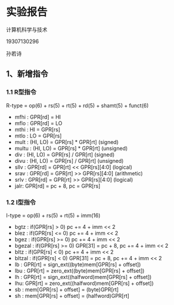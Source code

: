 #  实验报告

计算机科学与技术

19307130296

孙若诗

## 1、新增指令

### 1.1 R型指令

R-type = op(6) + rs(5) + rt(5) + rd(5) + shamt(5) + funct(6)

* mfhi : GPR[rd] = HI
* mflo : GPR[rd] = LO
* mthi : HI = GPR[rs]
* mtlo : LO = GPR[rs]
* mult : (HI, LO) = GPR[rs] * GPR[rt] (signed)
* multu : (HI, LO) = GPR[rs] * GPR[rt] (unsigned)
* div : (HI, LO) = GPR[rs] / GPR[rt] (signed)
* divu : (HI, LO) = GPR[rs] / GPR[rt] (unsigned)
* sllv : GPR[rd] = GPR[rt] << GPR[rs][4:0] (logical)
* srav : GPR[rd] = GPR[rt] >> GPR[rs][4:0] (arithmetic)
* srlv : GPR[rd] = GPR[rt] >> GPR[rs][4:0] (logical)
* jalr: GPR[rd] = pc + 8, pc = GPR[rs]

### 1.2 I型指令

I-type = op(6) + rs(5) + rt(5) + imm(16)

* bgtz : if(GPR[rs] > 0)  pc += 4 + imm << 2
* blez : if(GPR[rs] <= 0)  pc += 4 + imm << 2
* bgez : if(GPR[rs] >= 0)  pc += 4 + imm << 2
* bgezal : if(GPR[rs] >= 0)  GPR[31] = pc + 8, pc += 4 + imm << 2
* bltz : if(GPR[rs] < 0)  pc += 4 + imm << 2
* bltzal : if(GPR[rs] < 0)  GPR[31] = pc + 8, pc += 4 + imm << 2
* lb : GPR[rt] = sign_ext((byte)mem[GPR[rs] + offset])
* lbu : GPR[rt] = zero_ext((byte)mem[GPR[rs] + offset])
* lh : GPR[rt] = sign_ext((halfword)mem[GPR[rs] + offset])
* lhu: GPR[rt] = zero_ext((halfword)mem[GPR[rs] + offset])
* sb : mem[GPR[rs] + offset] = (byte)GPR[rt]
* sh : mem[GPR[rs] + offset] = (halfword)GPR[rt]
